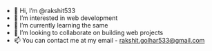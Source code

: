- 👋 Hi, I’m @rakshit533
- 👀 I’m interested in web development
- 🌱 I’m currently learning the same
- 💞️ I’m looking to collaborate on building web projects
- 📫 You can contact me at my email - rakshit.golhar533@gmail.com

<!---
rakshit533/rakshit533 is a ✨ special ✨ repository because its `README.md` (this file) appears on your GitHub profile.
You can click the Preview link to take a look at your changes.
--->
